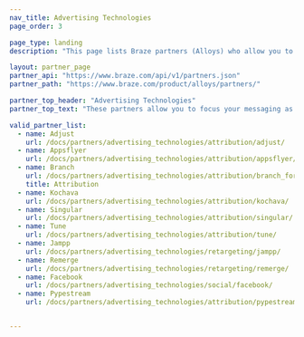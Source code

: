```yaml
---
nav_title: Advertising Technologies
page_order: 3

page_type: landing
description: "This page lists Braze partners (Alloys) who allow you to focus your messaging as attribution, retargeting, or social advertising."

layout: partner_page
partner_api: "https://www.braze.com/api/v1/partners.json"
partner_path: "https://www.braze.com/product/alloys/partners/"

partner_top_header: "Advertising Technologies"
partner_top_text: "These partners allow you to focus your messaging as attribution, retargeting, or social advertising."

valid_partner_list:
  - name: Adjust
    url: /docs/partners/advertising_technologies/attribution/adjust/
  - name: Appsflyer
    url: /docs/partners/advertising_technologies/attribution/appsflyer/
  - name: Branch
    url: /docs/partners/advertising_technologies/attribution/branch_for_attribution/
    title: Attribution
  - name: Kochava
    url: /docs/partners/advertising_technologies/attribution/kochava/
  - name: Singular
    url: /docs/partners/advertising_technologies/attribution/singular/
  - name: Tune
    url: /docs/partners/advertising_technologies/attribution/tune/
  - name: Jampp
    url: /docs/partners/advertising_technologies/retargeting/jampp/
  - name: Remerge
    url: /docs/partners/advertising_technologies/retargeting/remerge/
  - name: Facebook
    url: /docs/partners/advertising_technologies/social/facebook/
  - name: Pypestream
    url: /docs/partners/advertising_technologies/attribution/pypestream/


---
```

